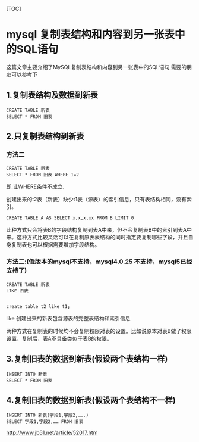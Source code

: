 [TOC]



# mysql 复制表结构和内容到另一张表中的SQL语句

这篇文章主要介绍了MySQL复制表结构和内容到另一张表中的SQL语句,需要的朋友可以参考下

## **1.复制表结构及数据到新表**

```
CREATE TABLE 新表
SELECT * FROM 旧表 
```



## 2.只复制表结构到新表

### 方法二 

```
CREATE TABLE 新表
SELECT * FROM 旧表 WHERE 1=2
```

即:让WHERE条件不成立.

创建出来的t2表（新表）缺少t1表（源表）的索引信息，只有表结构相同，没有索引。

```
CREATE TABLE A AS SELECT x,x,x,xx FROM B LIMIT 0
```

此种方式只会将表B的字段结构复制到表A中来，但不会复制表B中的索引到表A中来。这种方式比较灵活可以在复制原表表结构的同时指定要复制哪些字段，并且自身复制表也可以根据需要增加字段结构。

### **方法二:(低版本的mysql不支持，mysql4.0.25 不支持，mysql5已经支持了)**

```
CREATE TABLE 新表
LIKE 旧表 


create table t2 like t1;
```

like 创建出来的新表包含源表的完整表结构和索引信息





两种方式在复制表的时候均不会复制权限对表的设置。比如说原本对表B做了权限设置，复制后，表A不具备类似于表B的权限。

## **3.复制旧表的数据到新表(假设两个表结构一样)**

```
INSERT INTO 新表
SELECT * FROM 旧表 
```



## **4.复制旧表的数据到新表(假设两个表结构不一样)**

```
INSERT INTO 新表(字段1,字段2,…….)
SELECT 字段1,字段2,…… FROM 旧表
```





http://www.jb51.net/article/52017.htm